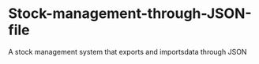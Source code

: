 # Stock-management-through-JSON-file
A stock management system that exports and importsdata through JSON
